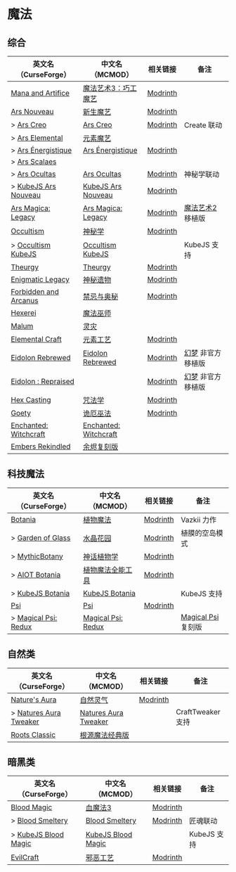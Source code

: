 # 魔法

## 综合

| 英文名（CurseForge）                                                                       | 中文名（MCMOD）                                               | 相关链接                                                | 备注                                                      |
| ------------------------------------------------------------------------------------------ | ------------------------------------------------------------- | ------------------------------------------------------- | --------------------------------------------------------- |
| [Mana and Artifice](https://www.curseforge.com/minecraft/mc-mods/mana-and-artifice)        | [魔法艺术3：巧工魔艺](https://www.mcmod.cn/class/2773.html)   | [Modrinth](https://modrinth.com/mod/mana-and-artifice)  |                                                           |
| [Ars Nouveau](https://www.curseforge.com/minecraft/mc-mods/ars-nouveau)                    | [新生魔艺](https://www.mcmod.cn/class/3468.html)              | [Modrinth](https://modrinth.com/mod/ars-nouveau)        |                                                           |
| > [Ars Creo](https://www.curseforge.com/minecraft/mc-mods/ars-creo)                        | [Ars Creo](https://www.mcmod.cn/class/5617.html)              | [Modrinth](https://modrinth.com/mod/ars-creo)           | Create 联动                                               |
| > [Ars Elemental](https://www.curseforge.com/minecraft/mc-mods/ars-elemental)              | [元素魔艺](https://www.mcmod.cn/class/6014.html)              |                                                         |                                                           |
| > [Ars Énergistique](https://www.curseforge.com/minecraft/mc-mods/ars-energistique)        | [Ars Énergistique](https://www.mcmod.cn/class/12603.html)     | [Modrinth](https://modrinth.com/mod/ars-energistique)   |                                                           |
| > [Ars Scalaes](https://www.curseforge.com/minecraft/mc-mods/ars-scalaes)                  |                                                               |                                                         |                                                           |
| > [Ars Ocultas](https://www.curseforge.com/minecraft/mc-mods/ars-ocultas)                  | [Ars Ocultas](https://www.mcmod.cn/class/13257.html)          | [Modrinth](https://modrinth.com/mod/ars-ocultas)        | 神秘学联动                                                |
| > [KubeJS Ars Nouveau](https://www.curseforge.com/minecraft/mc-mods/kubejs-ars-nouveau)    | [KubeJS Ars Nouveau](https://www.mcmod.cn/class/10284.html)   | [Modrinth](https://modrinth.com/mod/kubejs-ars-nouveau) |                                                           |
| [Ars Magica: Legacy](https://www.curseforge.com/minecraft/mc-mods/ars-magica-legacy)       | [Ars Magica: Legacy](https://www.mcmod.cn/class/5672.html)    | [Modrinth](https://modrinth.com/mod/ars-magica-legacy)  | [魔法艺术2](https://www.mcmod.cn/class/203.html) 移植版   |
| [Occultism](https://www.curseforge.com/minecraft/mc-mods/occultism)                        | [神秘学](https://www.mcmod.cn/class/3986.html)                | [Modrinth](https://modrinth.com/mod/occultism)          |                                                           |
| > [Occultism KubeJS](https://www.curseforge.com/minecraft/mc-mods/occultism-kubejs)        | [Occultism KubeJS](https://www.mcmod.cn/class/13334.html)     |                                                         | KubeJS 支持                                               |
| [Theurgy](https://www.curseforge.com/minecraft/mc-mods/theurgy)                            | [Theurgy](https://www.mcmod.cn/class/4691.html)               | [Modrinth](https://modrinth.com/mod/theurgy)            |                                                           |
| [Enigmatic Legacy](https://www.curseforge.com/minecraft/mc-mods/enigmatic-legacy)          | [神秘遗物](https://www.mcmod.cn/class/2239.html)              | [Modrinth](https://modrinth.com/mod/enigmatic-legacy)   |                                                           |
| [Forbidden and Arcanus](https://www.curseforge.com/minecraft/mc-mods/forbidden-arcanus)    | [禁忌与奥秘](https://www.mcmod.cn/class/2226.html)            | [Modrinth](https://modrinth.com/mod/forbidden-arcanus)  |                                                           |
| [Hexerei](https://www.curseforge.com/minecraft/mc-mods/hexerei)                            | [魔法巫师](https://www.mcmod.cn/class/5238.html)              |                                                         |                                                           |
| [Malum](https://www.curseforge.com/minecraft/mc-mods/malum)                                | [灵灾](https://www.mcmod.cn/class/4712.html)                  |                                                         |                                                           |
| [Elemental Craft](https://www.curseforge.com/minecraft/mc-mods/elemental-craft)            | [元素工艺](https://www.mcmod.cn/class/3504.html)              | [Modrinth](https://modrinth.com/mod/elemental-craft)    |                                                           |
| [Eidolon Rebrewed](https://www.curseforge.com/minecraft/mc-mods/eidolon-rebrewed)          | [Eidolon Rebrewed](https://www.mcmod.cn/class/11550.html)     | [Modrinth](https://modrinth.com/mod/eidolon-rebrewed)   | [幻梦](https://www.mcmod.cn/class/3469.html) 非官方移植版 |
| [Eidolon : Repraised](https://www.curseforge.com/minecraft/mc-mods/eidolon-repraised)      |                                                               | [Modrinth](https://modrinth.com/mod/eidolonrepraised)   | [幻梦](https://www.mcmod.cn/class/3469.html) 非官方移植版 |
| [Hex Casting](https://www.curseforge.com/minecraft/mc-mods/hexcasting)                     | [咒法学](https://www.mcmod.cn/class/6446.html)                | [Modrinth](https://modrinth.com/mod/hex-casting)        |                                                           |
| [Goety](https://www.curseforge.com/minecraft/mc-mods/goety)                                | [诡厄巫法](https://www.mcmod.cn/class/7635.html)              | [Modrinth](https://modrinth.com/mod/goety)              |                                                           |
| [Enchanted: Witchcraft](https://www.curseforge.com/minecraft/mc-mods/enchanted-witchcraft) | [Enchanted: Witchcraft](https://www.mcmod.cn/class/7893.html) |                                                         |                                                           |
| [Embers Rekindled](https://www.curseforge.com/minecraft/mc-mods/embers-rekindled)          | [余烬复刻版](https://www.mcmod.cn/class/1491.html)            |                                                         |                                                           |

## 科技魔法

| 英文名（CurseForge）                                                                      | 中文名（MCMOD）                                            | 相关链接                                           | 备注                                                      |
| ----------------------------------------------------------------------------------------- | ---------------------------------------------------------- | -------------------------------------------------- | --------------------------------------------------------- |
| [Botania](https://www.curseforge.com/minecraft/mc-mods/botania)                           | [植物魔法](https://www.mcmod.cn/class/332.html)            | [Modrinth](https://modrinth.com/mod/botania)       | Vazkii 力作                                               |
| > [Garden of Glass](https://www.curseforge.com/minecraft/mc-mods/botania-garden-of-glass) | [水晶花园](https://www.mcmod.cn/class/645.html)            | [Modrinth](https://modrinth.com/mod/gardenofglass) | 植膜的空岛模式                                            |
| > [MythicBotany](https://www.curseforge.com/minecraft/mc-mods/mythicbotany)               | [神话植物学](https://www.mcmod.cn/class/3644.html)         | [Modrinth](https://modrinth.com/mod/mythicbotany)  |                                                           |
| > [AIOT Botania](https://www.curseforge.com/minecraft/mc-mods/aiot-botania)               | [植物魔法全能工具](https://www.mcmod.cn/class/1544.html)   | [Modrinth](https://modrinth.com/mod/aiot-botania)  |                                                           |
| > [KubeJS Botania](https://www.curseforge.com/minecraft/mc-mods/kubejs-botania)           | [KubeJS Botania](https://www.mcmod.cn/class/6505.html)     |                                                    | KubeJS 支持                                               |
| [Psi](https://www.curseforge.com/minecraft/mc-mods/psi)                                   | [Psi](https://www.mcmod.cn/class/470.html)                 | [Modrinth](https://modrinth.com/mod/psi)           |                                                           |
| > [Magical Psi: Redux](https://www.curseforge.com/minecraft/mc-mods/magical-psi-redux)    | [Magical Psi: Redux](https://www.mcmod.cn/class/3659.html) |                                                    | [Magical Psi](https://www.mcmod.cn/class/986.html) 复刻版 |

## 自然类

| 英文名（CurseForge）                                                                       | 中文名（MCMOD）                                              | 相关链接                                          | 备注              |
| ------------------------------------------------------------------------------------------ | ------------------------------------------------------------ | ------------------------------------------------- | ----------------- |
| [Nature's Aura](https://www.curseforge.com/minecraft/mc-mods/natures-aura)                 | [自然灵气](https://www.mcmod.cn/class/1547.html)             | [Modrinth](https://modrinth.com/mod/natures-aura) |                   |
| > [Natures Aura Tweaker](https://www.curseforge.com/minecraft/mc-mods/naturesaura_tweaker) | [Natures Aura Tweaker](https://www.mcmod.cn/class/5730.html) |                                                   | CraftTweaker 支持 |
| [Roots Classic](https://www.curseforge.com/minecraft/mc-mods/roots-classic)                | [根源魔法经典版](https://www.mcmod.cn/class/1490.html)       |                                                   |                   |

## 暗黑类

| 英文名（CurseForge）                                                                    | 中文名（MCMOD）                                            | 相关链接                                            | 备注        |
| --------------------------------------------------------------------------------------- | ---------------------------------------------------------- | --------------------------------------------------- | ----------- |
| [Blood Magic](https://www.curseforge.com/minecraft/mc-mods/blood-magic)                 | [血魔法3](https://www.mcmod.cn/class/5501.html)            | [Modrinth](https://modrinth.com/mod/blood-magic)    |             |
| > [Blood Smeltery](https://www.curseforge.com/minecraft/mc-mods/blood-smeltery)         | [Blood Smeltery](https://www.mcmod.cn/class/5901.html)     | [Modrinth](https://modrinth.com/mod/blood-smeltery) | 匠魂联动    |
| > [KubeJS Blood Magic](https://www.curseforge.com/minecraft/mc-mods/kubejs-blood-magic) | [KubeJS Blood Magic](https://www.mcmod.cn/class/5156.html) |                                                     | KubeJS 支持 |
| [EvilCraft](https://www.curseforge.com/minecraft/mc-mods/evilcraft)                     | [邪恶工艺](https://www.mcmod.cn/class/352.html)            | [Modrinth](https://modrinth.com/mod/evilcraft)      |             |
